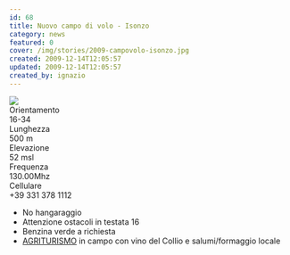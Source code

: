 ```yaml
---
id: 68
title: Nuovo campo di volo - Isonzo
category: news
featured: 0
cover: /img/stories/2009-campovolo-isonzo.jpg
created: 2009-12-14T12:05:57
updated: 2009-12-14T12:05:57
created_by: ignazio
---
```


<img  src="/img/stories/2009-campovolo-isonzo.jpg" class="float-start mr-3 w-[300px]"/>
<div class="grid grid-cols-[auto,1fr] mb-4">
    <div class="p-[11px] border-y border-orange-200 bg-orange-100">Orientamento</div>
    <div class="p-[11px] border-y border-orange-200">16-34</div>
    <div class="p-[11px] border-b border-orange-200 bg-orange-100">Lunghezza</div>
    <div class="p-[11px] border-b border-orange-200">500 m</div>
    <div class="p-[11px] border-b border-orange-200 bg-orange-100">Elevazione</div>
    <div class="p-[11px] border-b border-orange-200">52 msl</div>
    <div class="p-[11px] border-b border-orange-200 bg-orange-100">Frequenza</div>
    <div class="p-[11px] border-b border-orange-200">130.00Mhz</div>
    <div class="p-[11px] border-b border-orange-200 bg-orange-100">Cellulare</div>
    <div class="p-[11px] border-b border-orange-200">+39 331 378 1112</div>
</div>
<ul>
    <li>No hangaraggio</li>
    <li>Attenzione ostacoli in testata 16</li>
    <li>Benzina verde a richiesta</li>
    <li><a href="http://www.cantinaturus.it/1/pista_aerei_ultraleggeri_3709967.html" target="_blank">AGRITURISMO</a> in campo con vino del Collio e salumi/formaggio locale</li>
</ul>
